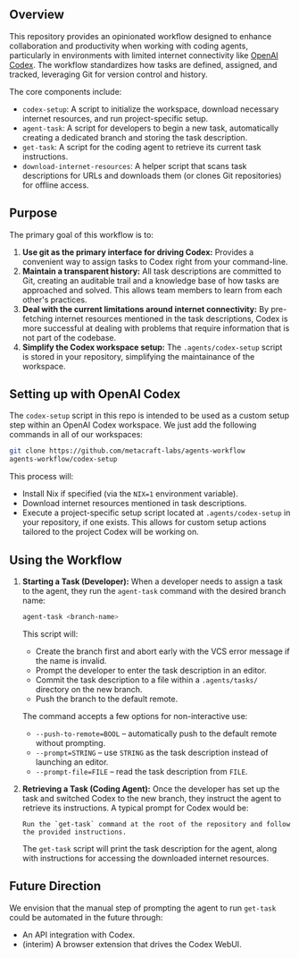 ## Overview

This repository provides an opinionated workflow designed to enhance collaboration and productivity when working with coding agents, particularly in environments with limited internet connectivity like [OpenAI Codex](https://openai.com/blog/openai-codex/). The workflow standardizes how tasks are defined, assigned, and tracked, leveraging Git for version control and history.

The core components include:
-   `codex-setup`: A script to initialize the workspace, download necessary internet resources, and run project-specific setup.
-   `agent-task`: A script for developers to begin a new task, automatically creating a dedicated branch and storing the task description.
-   `get-task`: A script for the coding agent to retrieve its current task instructions.
-   `download-internet-resources`: A helper script that scans task descriptions for URLs and downloads them (or clones Git repositories) for offline access.

## Purpose

The primary goal of this workflow is to:

1.  **Use git as the primary interface for driving Codex:** Provides a convenient way to assign tasks to Codex right from your command-line.
2.  **Maintain a transparent history:** All task descriptions are committed to Git, creating an auditable trail and a knowledge base of how tasks are approached and solved. This allows team members to learn from each other's practices.
3.  **Deal with the current limitations around internet connectivity:** By pre-fetching internet resources mentioned in the task descriptions, Codex is more successful at dealing with problems that require information that is not part of the codebase.
4.  **Simplify the Codex workspace setup:** The `.agents/codex-setup` script is stored in your repository, simplifying the maintainance of the workspace.

## Setting up with OpenAI Codex

The `codex-setup` script in this repo is intended to be used as a custom setup step within an OpenAI Codex workspace. We just add the following commands in all of our workspaces:

```bash
git clone https://github.com/metacraft-labs/agents-workflow
agents-workflow/codex-setup
```

This process will:
-   Install Nix if specified (via the `NIX=1` environment variable).
-   Download internet resources mentioned in task descriptions.
-   Execute a project-specific setup script located at `.agents/codex-setup` in your repository, if one exists. This allows for custom setup actions tailored to the project Codex will be working on.

## Using the Workflow

1.  **Starting a Task (Developer):**
    When a developer needs to assign a task to the agent, they run the `agent-task` command with the desired branch name:

    ```bash
    agent-task <branch-name>
    ```

    This script will:
    -   Create the branch first and abort early with the VCS error message if
        the name is invalid.
    -   Prompt the developer to enter the task description in an editor.
    -   Commit the task description to a file within a `.agents/tasks/` directory on the new branch.
    -   Push the branch to the default remote.
    
    The command accepts a few options for non-interactive use:
    
    - `--push-to-remote=BOOL` – automatically push to the default remote without prompting.
    - `--prompt=STRING` – use `STRING` as the task description instead of launching an editor.
    - `--prompt-file=FILE` – read the task description from `FILE`.

2.  **Retrieving a Task (Coding Agent):**
    Once the developer has set up the task and switched Codex to the new branch, they instruct the agent to retrieve its instructions. A typical prompt for Codex would be:
    ```
    Run the `get-task` command at the root of the repository and follow the provided instructions.
    ```
    The `get-task` script will print the task description for the agent, along with instructions for accessing the downloaded internet resources.

## Future Direction

We envision that the manual step of prompting the agent to run `get-task` could be automated in the future through:

-   An API integration with Codex.
-   (interim) A browser extension that drives the Codex WebUI.
